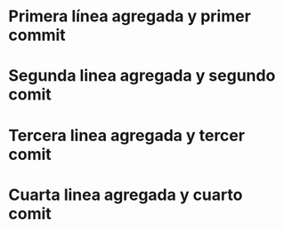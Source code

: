 # Primera línea agregada y primer commit
# Segunda linea agregada y segundo comit
# Tercera linea agregada y tercer comit
# Cuarta linea agregada y cuarto comit
